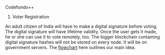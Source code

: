 Codefundo++

1. Voter Registration

An adult citizen of India will have to make a digital signature before voting. The digital signature will have lifetime validity. Once the user gets it made, he or she can use it to vote remotely, too. The bigger blockchain containing digital signature hashes will not be stored on every node. It will be on government servers. The [flowchart](https://github.com/dush-t/blockchain-voting/blob/master/flowchart.jpeg) here outlines our main idea. 
